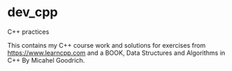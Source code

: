 # dev_cpp
C++ practices

 This contains my C++ course work  and  solutions for exercises from https://www.learncpp.com and a BOOK,
  Data Structures and Algorithms in C++ By Micahel Goodrich.
